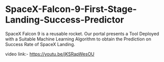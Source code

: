 # SpaceX-Falcon-9-First-Stage-Landing-Success-Predictor
SpaceX Falcon 9 is a reusable rocket. Our portal presents a Tool Deployed with a Suitable Machine Learning Algorithm to obtain the Prediction on Success Rate of SpaceX Landing.

video link:- https://youtu.be/jKSRapWesOU
